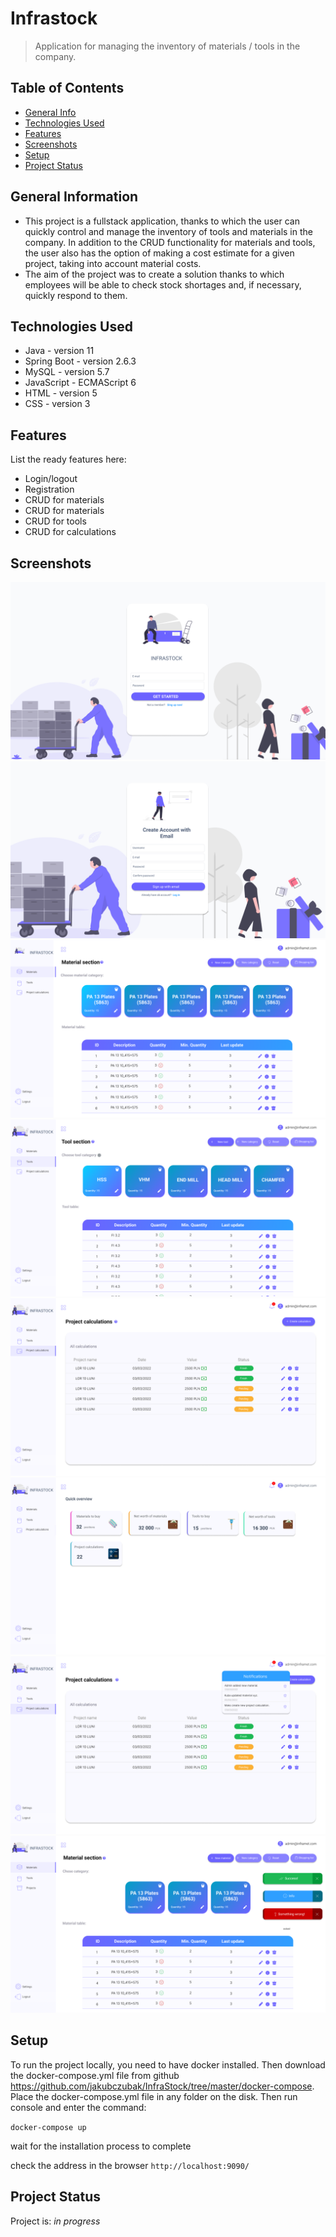 # Infrastock
> Application for managing the inventory of materials / tools in the company.

## Table of Contents
* [General Info](#general-information)
* [Technologies Used](#technologies-used)
* [Features](#features)
* [Screenshots](#screenshots)
* [Setup](#setup)
* [Project Status](#project-status)
<!-- * [License](#license) -->


## General Information
- This project is a fullstack application, thanks to which the user can quickly control and manage the inventory of tools and materials in the company. In addition to the CRUD functionality for materials and tools, the user also has the option of making a cost estimate for a given project, taking into account material costs.
- The aim of the project was to create a solution thanks to which employees will be able to check stock shortages and, if necessary, quickly respond to them.


## Technologies Used
- Java - version 11
- Spring Boot - version 2.6.3
- MySQL - version 5.7
- JavaScript - ECMAScript 6
- HTML - version 5
- CSS - version 3


## Features
List the ready features here:
- Login/logout
- Registration
- CRUD for materials
- CRUD for materials
- CRUD for tools
- CRUD for calculations


## Screenshots
![Example screenshot](./screenshots/Login%20page.png)
![Example screenshot](./screenshots/Register%20page.png)
![Example screenshot](./screenshots/Material%20section.png)
![Example screenshot](./screenshots/Tool%20section%201.png)
![Example screenshot](./screenshots/Project%20calculations%201.png)
![Example screenshot](./screenshots/Project%20calculations%205.png)
![Example screenshot](./screenshots/Notifications.png)
![Example screenshot](./screenshots/Alerts.png)
<!-- If you have screenshots you'd like to share, include them here. -->


## Setup
To run the project locally, you need to have docker installed. Then download the docker-compose.yml file from github https://github.com/jakubczubak/InfraStock/tree/master/docker-compose.
Place the docker-compose.yml file in any folder on the disk.
Then run console and enter the command:

`docker-compose up`

wait for the installation process to complete

check the address in the browser `http://localhost:9090/`


## Project Status
Project is: _in progress_ 



